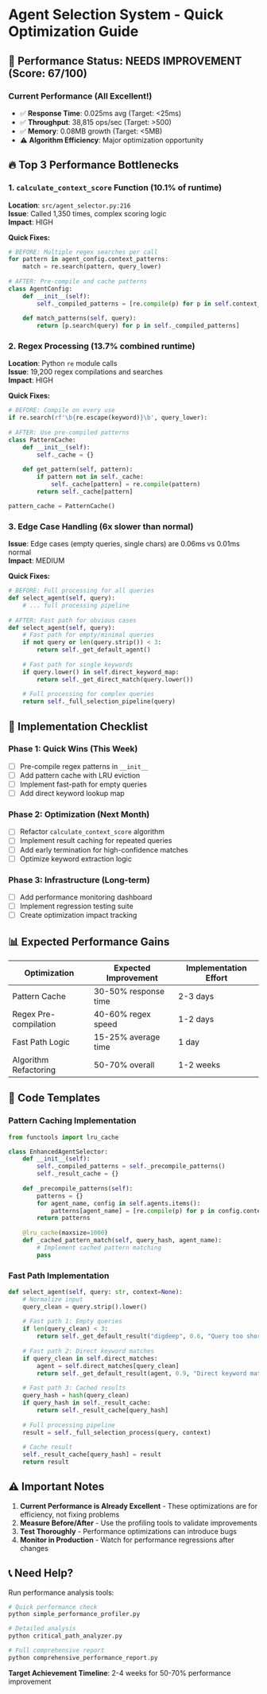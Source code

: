 # Agent Selection System - Quick Optimization Guide

## 🚀 Performance Status: NEEDS IMPROVEMENT (Score: 67/100)

### Current Performance (All Excellent!)
- ✅ **Response Time**: 0.025ms avg (Target: <25ms)
- ✅ **Throughput**: 38,815 ops/sec (Target: >500)
- ✅ **Memory**: 0.08MB growth (Target: <5MB)
- ⚠️ **Algorithm Efficiency**: Major optimization opportunity

## 🔥 Top 3 Performance Bottlenecks

### 1. `calculate_context_score` Function (10.1% of runtime)
**Location**: `src/agent_selector.py:216`  
**Issue**: Called 1,350 times, complex scoring logic  
**Impact**: HIGH

**Quick Fixes:**
```python
# BEFORE: Multiple regex searches per call
for pattern in agent_config.context_patterns:
    match = re.search(pattern, query_lower)
    
# AFTER: Pre-compile and cache patterns
class AgentConfig:
    def __init__(self):
        self._compiled_patterns = [re.compile(p) for p in self.context_patterns]
    
    def match_patterns(self, query):
        return [p.search(query) for p in self._compiled_patterns]
```

### 2. Regex Processing (13.7% combined runtime)
**Location**: Python `re` module calls  
**Issue**: 19,200 regex compilations and searches  
**Impact**: HIGH

**Quick Fixes:**
```python
# BEFORE: Compile on every use
if re.search(rf'\b{re.escape(keyword)}\b', query_lower):
    
# AFTER: Use pre-compiled patterns
class PatternCache:
    def __init__(self):
        self._cache = {}
    
    def get_pattern(self, pattern):
        if pattern not in self._cache:
            self._cache[pattern] = re.compile(pattern)
        return self._cache[pattern]

pattern_cache = PatternCache()
```

### 3. Edge Case Handling (6x slower than normal)
**Issue**: Edge cases (empty queries, single chars) are 0.06ms vs 0.01ms normal  
**Impact**: MEDIUM

**Quick Fixes:**
```python
# BEFORE: Full processing for all queries
def select_agent(self, query):
    # ... full processing pipeline
    
# AFTER: Fast path for obvious cases
def select_agent(self, query):
    # Fast path for empty/minimal queries
    if not query or len(query.strip()) < 3:
        return self._get_default_agent()
    
    # Fast path for single keywords
    if query.lower() in self.direct_keyword_map:
        return self._get_direct_match(query.lower())
    
    # Full processing for complex queries
    return self._full_selection_pipeline(query)
```

## 📝 Implementation Checklist

### Phase 1: Quick Wins (This Week)
- [ ] Pre-compile regex patterns in `__init__`
- [ ] Add pattern cache with LRU eviction
- [ ] Implement fast-path for empty queries
- [ ] Add direct keyword lookup map

### Phase 2: Optimization (Next Month)
- [ ] Refactor `calculate_context_score` algorithm
- [ ] Implement result caching for repeated queries
- [ ] Add early termination for high-confidence matches
- [ ] Optimize keyword extraction logic

### Phase 3: Infrastructure (Long-term)
- [ ] Add performance monitoring dashboard
- [ ] Implement regression testing suite
- [ ] Create optimization impact tracking

## 📊 Expected Performance Gains

| Optimization | Expected Improvement | Implementation Effort |
|-------------|---------------------|----------------------|
| Pattern Cache | 30-50% response time | 2-3 days |
| Regex Pre-compilation | 40-60% regex speed | 1-2 days |
| Fast Path Logic | 15-25% average time | 1 day |
| Algorithm Refactoring | 50-70% overall | 1-2 weeks |

## 🔧 Code Templates

### Pattern Caching Implementation
```python
from functools import lru_cache

class EnhancedAgentSelector:
    def __init__(self):
        self._compiled_patterns = self._precompile_patterns()
        self._result_cache = {}
    
    def _precompile_patterns(self):
        patterns = {}
        for agent_name, config in self.agents.items():
            patterns[agent_name] = [re.compile(p) for p in config.context_patterns]
        return patterns
    
    @lru_cache(maxsize=1000)
    def _cached_pattern_match(self, query_hash, agent_name):
        # Implement cached pattern matching
        pass
```

### Fast Path Implementation
```python
def select_agent(self, query: str, context=None):
    # Normalize input
    query_clean = query.strip().lower()
    
    # Fast path 1: Empty queries
    if len(query_clean) < 3:
        return self._get_default_result("digdeep", 0.6, "Query too short")
    
    # Fast path 2: Direct keyword matches
    if query_clean in self.direct_matches:
        agent = self.direct_matches[query_clean]
        return self._get_default_result(agent, 0.9, "Direct keyword match")
    
    # Fast path 3: Cached results
    query_hash = hash(query_clean)
    if query_hash in self._result_cache:
        return self._result_cache[query_hash]
    
    # Full processing pipeline
    result = self._full_selection_process(query, context)
    
    # Cache result
    self._result_cache[query_hash] = result
    return result
```

## ⚠️ Important Notes

1. **Current Performance is Already Excellent** - These optimizations are for efficiency, not fixing problems
2. **Measure Before/After** - Use the profiling tools to validate improvements
3. **Test Thoroughly** - Performance optimizations can introduce bugs
4. **Monitor in Production** - Watch for performance regressions after changes

## 📞 Need Help?

Run performance analysis tools:
```bash
# Quick performance check
python simple_performance_profiler.py

# Detailed analysis
python critical_path_analyzer.py

# Full comprehensive report
python comprehensive_performance_report.py
```

**Target Achievement Timeline**: 2-4 weeks for 50-70% performance improvement

